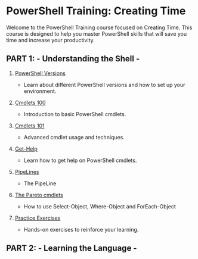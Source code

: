 # PowerShell Training: Creating Time

Welcome to the PowerShell Training course focused on Creating Time. This course is designed to help you master PowerShell skills that will save you time and increase your productivity.

## PART 1:  - Understanding the Shell -

1. [PowerShell Versions](PowershellVersions/index.MD)
   - Learn about different PowerShell versions and how to set up your environment.

2. [Cmdlets 100](Cmdlets100/index.md)
   - Introduction to basic PowerShell cmdlets.

3. [Cmdlets 101](Cmdlets101/index.MD)
   - Advanced cmdlet usage and techniques.

4. [Get-Help](Get-Help/gethelp.md)
   - Learn how to get help on PowerShell cmdlets.

5. [PipeLines](PipeLiningAlias/pipeline.md)
   - The PipeLine

6. [The Pareto cmdlets](TheParetoCmdlets/paretocmdlets.md)
   - How to use Select-Object, Where-Object and ForEach-Object



7. [Practice Exercises](PracticeExercises/UserParameters/index.MD)
   - Hands-on exercises to reinforce your learning.


## PART 2: - Learning the Language -


